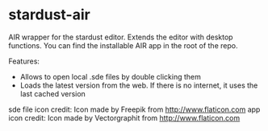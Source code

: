 # stardust-air
AIR wrapper for the stardust editor. Extends the editor with desktop functions.
You can find the installable AIR app in the root of the repo.   

Features:
- Allows to open local .sde files by double clicking them
- Loads the latest version from the web. If there is no internet, it uses the last cached version


sde file icon credit: Icon made by Freepik from http://www.flaticon.com
app icon credit: Icon made by Vectorgraphit from http://www.flaticon.com